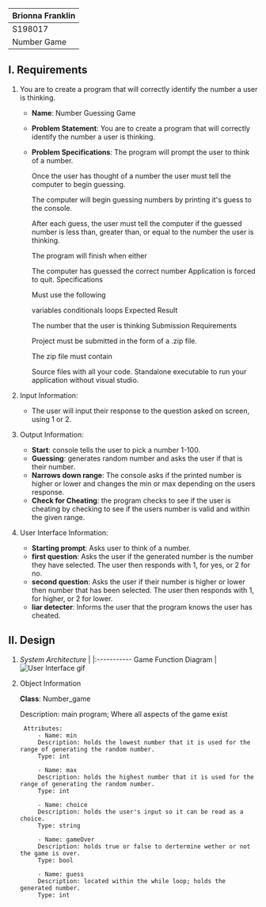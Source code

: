 
| Brionna Franklin |
| :---          	|
| S198017      	|      	
| Number Game |

## I. Requirements
1. You are to create a program that will correctly identify the number a user is thinking.
    - **Name**: Number Guessing Game
    - **Problem Statement**: You are to create a program that will correctly identify the number a user is thinking.
    - **Problem Specifications**: The program will prompt the user to think of a number.

        Once the user has thought of a number the user must tell the computer to begin guessing.

        The computer will begin guessing numbers by printing it's guess to the console.

        After each guess, the user must tell the computer if the guessed number is less than, greater than, or equal to the number the user is thinking.

        The program will finish when either

        The computer has guessed the correct number
        Application is forced to quit.
        Specifications

        Must use the following

        variables
        conditionals
        loops
        Expected Result

        The number that the user is thinking
        Submission Requirements

        Project must be submitted in the form of a .zip file.

        The zip file must contain

        Source files with all your code.
        Standalone executable to run your application without visual studio.

2. Input Information:
    - The user will input their response to the question asked on screen, using 1 or 2.

3. Output Information:
    - **Start**: console tells the user to pick a number 1-100.
    - **Guessing**: generates random number and asks the user if that is their number.
    - **Narrows down range**: The console asks if the printed number is higher or lower and changes the min or max depending on the users response.
    - **Check for Cheating**: the program checks to see if the user is cheating by checking to see if the users number is valid and within the given range.
4. User Interface Information:
    - **Starting prompt**: Asks user to think of a number.
    - **first question**: Asks the user if the generated number is the number they have selected. The user then responds with 1, for yes, or 2 for no.
    - **second question**: Asks the user if their number is higher or lower then number that has been selected. The user then responds with 1, for higher, or 2 for lower.
    - **liar detecter**: Informs the user that the program knows the user has cheated.

## II. Design

1. _System Architecture_
|
|:-----------
Game Function Diagram
|
![User Interface gif](https://i.imgur.com/B8oF4iN.jpg)
2. Object Information

    **Class**: Number_game

    Description: main program; Where all aspects of the game exist

        Attributes:
            - Name: min
            Description: holds the lowest number that it is used for the range of generating the random number.
            Type: int

            - Name: max
            Description: holds the highest number that it is used for the range of generating the random number.
            Type: int

            - Name: choice
            Description: holds the user's input so it can be read as a choice.
            Type: string

            - Name: gameOver
            Description: holds true or false to dertermine wether or not the game is over.
            Type: bool

            - Name: guess
            Description: located within the while loop; holds the generated number.
            Type: int

